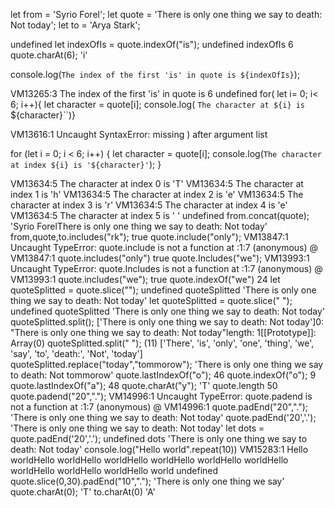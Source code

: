 let from = 'Syrio Forel';
let quote = 'There is only one thing we say to death: Not today';
let to = 'Arya Stark';

undefined
let indexOfIs = quote.indexOf("is");
undefined
indexOfIs
6
quote.charAt(6);
'i'


console.log(`The index of the first 'is' in quote is ${indexOfIs}`);

VM13265:3 The index of the first 'is' in quote is 6
undefined
for( let i= 0; i< 6; i++){ let character = quote[i]; console.log( `The character at ${i} is `${character}``)}

VM13616:1 Uncaught SyntaxError: missing ) after argument list


for (let i = 0; i < 6; i++) {
  let character = quote[i];
  console.log(`The character at index ${i} is '${character}'`);
}

VM13634:5 The character at index 0 is 'T'
VM13634:5 The character at index 1 is 'h'
VM13634:5 The character at index 2 is 'e'
VM13634:5 The character at index 3 is 'r'
VM13634:5 The character at index 4 is 'e'
VM13634:5 The character at index 5 is ' '
undefined
from.concat(quote);
'Syrio ForelThere is only one thing we say to death: Not today'
from,quote,to.includes("rk");
true
quote.include("only");
VM13847:1 Uncaught TypeError: quote.include is not a function
    at <anonymous>:1:7
(anonymous) @ VM13847:1
quote.includes("only")
true
quote.Includes("we");
VM13993:1 Uncaught TypeError: quote.Includes is not a function
    at <anonymous>:1:7
(anonymous) @ VM13993:1
quote.includes("we");
true
quote.indexOf("we")
24
let quoteSplitted = quote.slice("");
undefined
quoteSplitted
'There is only one thing we say to death: Not today'
let quoteSplitted = quote.slice(" ");
undefined
quoteSplitted
'There is only one thing we say to death: Not today'
quoteSplitted.split();
['There is only one thing we say to death: Not today']0: "There is only one thing we say to death: Not today"length: 1[[Prototype]]: Array(0)
quoteSplitted.split(" ");
(11) ['There', 'is', 'only', 'one', 'thing', 'we', 'say', 'to', 'death:', 'Not', 'today']
quoteSplitted.replace("today","tommorow");
'There is only one thing we say to death: Not tommorow'
quote.lastIndexOf("o");
46
quote.indexOf("o");
9
quote.lastIndexOf("a");
48
quote.charAt("y");
'T'
quote.length
50
quote.padend("20",".");
VM14996:1 Uncaught TypeError: quote.padend is not a function
    at <anonymous>:1:7
(anonymous) @ VM14996:1
quote.padEnd("20",".");
'There is only one thing we say to death: Not today'
quote.padEnd('20','.');
'There is only one thing we say to death: Not today'
let dots = quote.padEnd('20','.');
undefined
dots
'There is only one thing we say to death: Not today'
console.log("Hello world".repeat(10))
VM15283:1 Hello worldHello worldHello worldHello worldHello worldHello worldHello worldHello worldHello worldHello world
undefined
quote.slice(0,30).padEnd("10",".");
'There is only one thing we say'
quote.charAt(0);
'T'
to.charAt(0)
'A'
